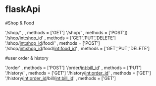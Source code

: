 # flaskApi

#Shop & Food 


'/shop/' ,  , methods = ['GET']
'/shop/' ,  methods = ['POST'])
'/shop/<int:shop_id>' , methods = ['GET','PUT','DELETE']
'/shop/<int:shop_id>/food/'  , methods = ['POST']
'/shop/<int:shop_id>/food/<int:food_id>' , methods = ['GET','PUT','DELETE']

#user order & history

'/order'  , methods = ['POST']
'/order/<int:bill_id>'  , methods = ['PUT']
'/history/'  , methods = ['GET']
'/history/<int:order_id>' , methods = ['GET']
'/history/<int:order_id>/bill/<int:bill_id>'  , methods = ['GET']
